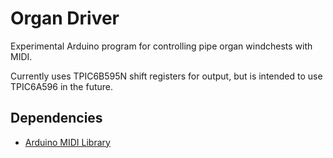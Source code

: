 Organ Driver
============

Experimental Arduino program for controlling pipe organ windchests with MIDI.

Currently uses TPIC6B595N shift registers for output, but is intended to use TPIC6A596 in the future.

Dependencies
------------

+ [Arduino MIDI Library](https://github.com/FortySevenEffects/arduino_midi_library)

